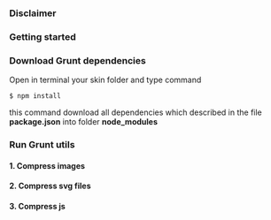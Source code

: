 ### Disclaimer
### Getting started
### Download Grunt dependencies
Open in terminal your skin folder and type command
```
$ npm install
```
this command download all dependencies which described in the file **package.json** 
into folder **node_modules**
### Run Grunt utils
#### 1. Compress images
#### 2. Compress svg files
#### 3. Compress js

